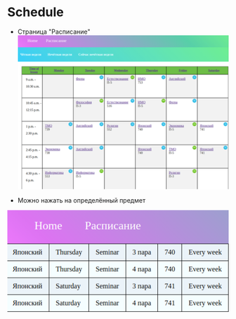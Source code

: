 # Schedule

- Страница "Расписание"
![e](/readme1.png)

- Можно нажать на определённый предмет

![f](/readme2.png)
